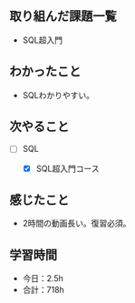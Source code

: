 ## 取り組んだ課題一覧

- SQL超入門

## わかったこと
- SQLわかりやすい。

## 次やること

- [ ] SQL
    - [x] SQL超入門コース


## 感じたこと
- 2時間の動画長い。復習必須。

## 学習時間

- 今日：2.5h
- 合計：718h